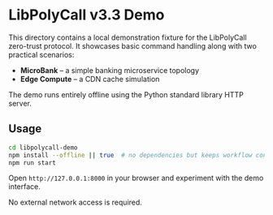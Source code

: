 # LibPolyCall v3.3 Demo

This directory contains a local demonstration fixture for the LibPolyCall zero-trust protocol. It showcases basic command handling along with two practical scenarios:

- **MicroBank** – a simple banking microservice topology
- **Edge Compute** – a CDN cache simulation

The demo runs entirely offline using the Python standard library HTTP server.

## Usage

```bash
cd libpolycall-demo
npm install --offline || true  # no dependencies but keeps workflow consistent
npm run start
```

Open `http://127.0.0.1:8000` in your browser and experiment with the demo interface.

No external network access is required.
